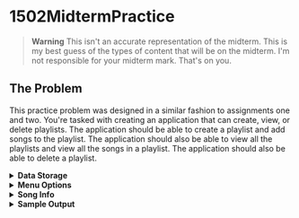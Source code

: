 # 1502MidtermPractice

> **Warning**
> This isn't an accurate representation of the midterm. This is my best guess of the types of content that will be on the midterm. I'm not responsible for your midterm mark. That's on you.

## The Problem

This practice problem was designed in a similar fashion to assignments one and two. You're tasked with creating an application that can create, view, or delete playlists. The application should be able to create a playlist and add songs to the playlist. The application should also be able to view all the playlists and view all the songs in a playlist. The application should also be able to delete a playlist.

<details>
  <summary><b>Data Storage</b></summary>
  <p>
Each playlist should be saved in a separate file in the `res/playlists` folder. The file should be named after the playlist. The file should contain the songs in the playlist. Each song should be on a separate line. The song data should be separated by a semicolon (i.e. `;`).
Your program will only need to read a playlist file when requested, and only write to a playlist file when requested. You do not need to keep track of the playlist files in your program.

A [sample playlist](https://open.spotify.com/playlist/1o36aezFZKZ3YBc4K0sIRS?si=8a848e14de4543c7) file is given. It's mine, and it's really good, and you should listen to it. I don't take criticism.

</p>
</details>

<details>
  <summary><b>Menu Options</b></summary>
  <p>
  
- **Create a Playlist**
  - Allows users to create a playlist and add songs to it.
    - Duplicate playlist names aren't allowed, and you should verify if a name is avaliable before creating the playlist.
    - The user should be able to add as many songs as they want to the playlist. They should be able to enter `done` when they're done adding songs. If the user enters `done` without adding any songs, the playlist should be deleted.
      - The playlist should be saved once the user is done adding songs.
    - The user should be able to add songs to the playlist by entering the corresponding information (in the `song info` tab).
- **Load a Playlist**
  - Allows user to view a playlist. The songs in the playlist should be displayed in the order they appear in the file. After viewing the playlist, the user should be returned to the main menu.
- **Delete a Playlist**
  - Allows user to delete a playlist. The playlist must be a valid playlist. If the playlist doesn't exist, the user should be notified. After deleting the playlist, the user should be returned to the main menu.
- **Exit**
  - Exits the program. You should've saved the playlists in the other steps, so just exit.

Note that all menus should be case in-sensitive, and validate user input.

</p>
</details>

<details>
  <summary><b>Song Info</b></summary>
  <p>

There are three different types of songs:

- **Rock Songs**

  - Rock songs should have the following information:
    - Genre.
    - Song Name.
    - Artist.
      - If there are multiple artists, they should be separated by a comma (i.e. `,`).
    - Album.
    - Release Year.
    - Lead Singer.
    - Lead Guitarist.

- **Rap Songs**

  - Rap songs should have the following information:
    - Genre.
    - Song Name.
    - Artist.
      - If there are multiple artists, they should be separated by a comma (i.e. `,`).
    - Album.
    - Release Year.
    - Explicit Lyrics.
      - This should be a boolean value.
    - Producer.

- **Electronic Songs**
  - Electronic songs should have the following information:
    - Genre.
    - Song Name.
    - Artist.
      - If there are multiple artists, they should be separated by a comma (i.e. `,`).
    - Album.
    - Release Year.
    - Vocals?
      - This should be a boolean value.
    - Subgenre.
      - Some valid subgenres are: (I) IDM, (A) Alternative, and (B) Breakcore.

</p>
</details>

<details>
  <summary><b>Sample Output</b></summary>
  <p>

### Add song

![Add Song](images/addsong.png)

### View playlist

![View Playlist](images/viewplaylist.png)

### Delete playlist

![Delete Playlist](images/deleteplaylist.png)

</p>
</details>
